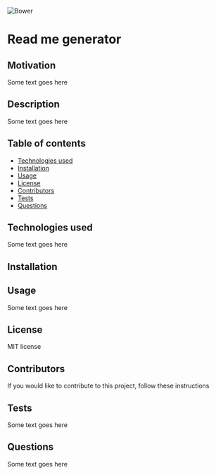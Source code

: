 ![Bower](https://img.shields.io/bower/l/inquirer)
  # Read me generator
  ## Motivation
Some text goes here
  
  ## Description
  Some text goes here
  
  ## Table of contents
  * [Technologies used](#technologies-used)
  * [Installation](#installation)
  * [Usage](#usage)
  * [License](#license)
  * [Contributors](#contributors)
  * [Tests](#tests)
  * [Questions](#questions)
  
  ## Technologies used
  Some text goes here
  
  ## Installation
  
  
  ## Usage
  Some text goes here
  
  ## License
  MIT license
  
  ## Contributors
  If you would like to contribute to this project, follow these instructions
  
  ## Tests
  Some text goes here
  
  ## Questions
 Some text goes here
